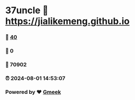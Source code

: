 # 37uncle :link: https://jialikemeng.github.io 
### :page_facing_up: [40](https://jialikemeng.github.io/tag.html) 
### :speech_balloon: 0 
### :hibiscus: 70902 
### :alarm_clock: 2024-08-01 14:53:07 
### Powered by :heart: [Gmeek](https://github.com/Meekdai/Gmeek)
